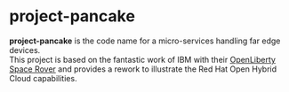 # project-pancake

**project-pancake** is the code name for a micro-services handling far edge devices.  
This project is based on the fantastic work of IBM with their [OpenLiberty Space Rover](https://github.com/OpenLiberty/space-rover-mission) and provides a rework to illustrate the Red Hat Open Hybrid Cloud capabilities. 


